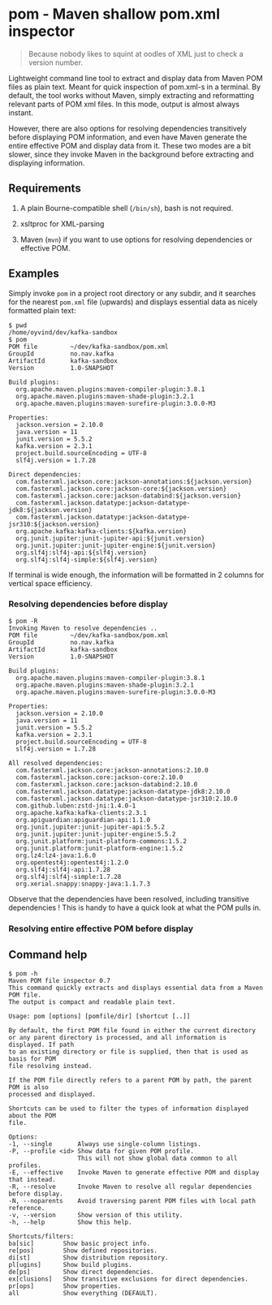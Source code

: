 # pom - Maven shallow pom.xml inspector

> Because nobody likes to squint at oodles of XML just to check a version
> number.

Lightweight command line tool to extract and display data from Maven POM files
as plain text. Meant for quick inspection of pom.xml-s in a terminal. By
default, the tool works without Maven, simply extracting and reformatting
relevant parts of POM xml files. In this mode, output is almost always instant.

However, there are also options for resolving dependencies transitively before
displaying POM information, and even have Maven generate the entire effective
POM and display data from it. These two modes are a bit slower, since they
invoke Maven in the background before extracting and displaying information.


## Requirements

1. A plain Bourne-compatible shell (`/bin/sh`), bash is not required.

2. xsltproc for XML-parsing

3. Maven (`mvn`) if you want to use options for resolving dependencies or
   effective POM.


## Examples

Simply invoke `pom` in a project root directory or any subdir, and it searches
for the nearest `pom.xml` file (upwards) and displays essential data as nicely
formatted plain text:

```
$ pwd
/home/oyvind/dev/kafka-sandbox
$ pom
POM file         ~/dev/kafka-sandbox/pom.xml
GroupId          no.nav.kafka
ArtifactId       kafka-sandbox
Version          1.0-SNAPSHOT

Build plugins:
  org.apache.maven.plugins:maven-compiler-plugin:3.8.1
  org.apache.maven.plugins:maven-shade-plugin:3.2.1
  org.apache.maven.plugins:maven-surefire-plugin:3.0.0-M3

Properties:
  jackson.version = 2.10.0
  java.version = 11
  junit.version = 5.5.2
  kafka.version = 2.3.1
  project.build.sourceEncoding = UTF-8
  slf4j.version = 1.7.28

Direct dependencies:
  com.fasterxml.jackson.core:jackson-annotations:${jackson.version}
  com.fasterxml.jackson.core:jackson-core:${jackson.version}
  com.fasterxml.jackson.core:jackson-databind:${jackson.version}
  com.fasterxml.jackson.datatype:jackson-datatype-jdk8:${jackson.version}
  com.fasterxml.jackson.datatype:jackson-datatype-jsr310:${jackson.version}
  org.apache.kafka:kafka-clients:${kafka.version}
  org.junit.jupiter:junit-jupiter-api:${junit.version}
  org.junit.jupiter:junit-jupiter-engine:${junit.version}
  org.slf4j:slf4j-api:${slf4j.version}
  org.slf4j:slf4j-simple:${slf4j.version}
```

If terminal is wide enough, the information will be formatted in 2 columns for
vertical space efficiency.

### Resolving dependencies before display

```
$ pom -R
Invoking Maven to resolve dependencies ..
POM file         ~/dev/kafka-sandbox/pom.xml
GroupId          no.nav.kafka
ArtifactId       kafka-sandbox
Version          1.0-SNAPSHOT

Build plugins:
  org.apache.maven.plugins:maven-compiler-plugin:3.8.1
  org.apache.maven.plugins:maven-shade-plugin:3.2.1
  org.apache.maven.plugins:maven-surefire-plugin:3.0.0-M3

Properties:
  jackson.version = 2.10.0
  java.version = 11
  junit.version = 5.5.2
  kafka.version = 2.3.1
  project.build.sourceEncoding = UTF-8
  slf4j.version = 1.7.28

All resolved dependencies:
  com.fasterxml.jackson.core:jackson-annotations:2.10.0
  com.fasterxml.jackson.core:jackson-core:2.10.0
  com.fasterxml.jackson.core:jackson-databind:2.10.0
  com.fasterxml.jackson.datatype:jackson-datatype-jdk8:2.10.0
  com.fasterxml.jackson.datatype:jackson-datatype-jsr310:2.10.0
  com.github.luben:zstd-jni:1.4.0-1
  org.apache.kafka:kafka-clients:2.3.1
  org.apiguardian:apiguardian-api:1.1.0
  org.junit.jupiter:junit-jupiter-api:5.5.2
  org.junit.jupiter:junit-jupiter-engine:5.5.2
  org.junit.platform:junit-platform-commons:1.5.2
  org.junit.platform:junit-platform-engine:1.5.2
  org.lz4:lz4-java:1.6.0
  org.opentest4j:opentest4j:1.2.0
  org.slf4j:slf4j-api:1.7.28
  org.slf4j:slf4j-simple:1.7.28
  org.xerial.snappy:snappy-java:1.1.7.3
```

Observe that the dependencies have been resolved, including transitive
dependencies ! This is handy to have a quick look at what the POM pulls in.

### Resolving entire effective POM before display




## Command help

```
$ pom -h
Maven POM file inspector 0.7
This command quickly extracts and displays essential data from a Maven POM file.
The output is compact and readable plain text.

Usage: pom [options] [pomfile/dir] [shortcut [..]]

By default, the first POM file found in either the current directory
or any parent directory is processed, and all information is displayed. If path
to an existing directory or file is supplied, then that is used as basis for POM
file resolving instead.

If the POM file directly refers to a parent POM by path, the parent POM is also
processed and displayed.

Shortcuts can be used to filter the types of information displayed about the POM
file.

Options:
-1, --single       Always use single-column listings.
-P, --profile <id> Show data for given POM profile.
                   This will not show global data common to all profiles.
-E, --effective    Invoke Maven to generate effective POM and display that instead.
-R, --resolve      Invoke Maven to resolve all regular dependencies before display.
-N, --noparents    Avoid traversing parent POM files with local path reference.
-v, --version      Show version of this utility.
-h, --help         Show this help.

Shortcuts/filters:
ba[sic]        Show basic project info.
re[pos]        Show defined repositories.
di[st]         Show distribution repository.
pl[ugins]      Show build plugins.
de[ps]         Show direct dependencies.
ex[clusions]   Show transitive exclusions for direct dependencies.
pr[ops]        Show properties.
all            Show everything (DEFAULT).
```
